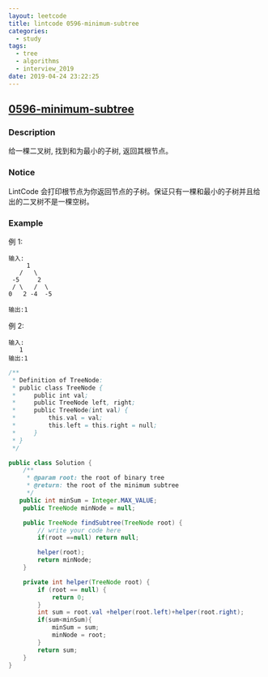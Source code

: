 ```yaml
---
layout: leetcode
title: lintcode 0596-minimum-subtree
categories:
  - study
tags:
  - tree
  - algorithms
  - interview_2019
date: 2019-04-24 23:22:25
---
```


## <a href="https://www.lintcode.com/problem/minimum-subtree/description" target="_blank">0596-minimum-subtree</a>

### Description

给一棵二叉树, 找到和为最小的子树, 返回其根节点。

### Notice

LintCode 会打印根节点为你返回节点的子树。保证只有一棵和最小的子树并且给出的二叉树不是一棵空树。

### Example

例 1:

```
输入:
     1
   /   \
 -5     2
 / \   /  \
0   2 -4  -5

输出:1
```

例 2:

```
输入:
   1
输出:1
```

```java
/**
 * Definition of TreeNode:
 * public class TreeNode {
 *     public int val;
 *     public TreeNode left, right;
 *     public TreeNode(int val) {
 *         this.val = val;
 *         this.left = this.right = null;
 *     }
 * }
 */

public class Solution {
    /**
     * @param root: the root of binary tree
     * @return: the root of the minimum subtree
     */
   public int minSum = Integer.MAX_VALUE;
    public TreeNode minNode = null;

    public TreeNode findSubtree(TreeNode root) {
        // write your code here
        if(root ==null) return null;

        helper(root);
        return minNode;
    }

    private int helper(TreeNode root) {
        if (root == null) {
            return 0;
        }
        int sum = root.val +helper(root.left)+helper(root.right);
        if(sum<minSum){
            minSum = sum;
            minNode = root;
        }
        return sum;
    }
}
```
